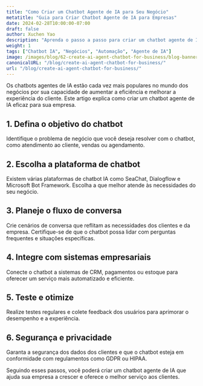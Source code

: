 ```yaml
---
title: "Como Criar um Chatbot Agente de IA para Seu Negócio"
metatitle: "Guia para Criar Chatbot Agente de IA para Empresas"
date: 2024-02-28T10:00:00-07:00
draft: false
author: Xuchen Yao
description: "Aprenda o passo a passo para criar um chatbot agente de IA para seu negócio, desde a escolha da plataforma até a integração com sistemas empresariais."
weight: 1
tags: ["Chatbot IA", "Negócios", "Automação", "Agente de IA"]
image: /images/blog/62-create-ai-agent-chatbot-for-business/blog-banner.png
canonicalURL: "/blog/create-ai-agent-chatbot-for-business/"
url: "/blog/create-ai-agent-chatbot-for-business/"
---
```


Os chatbots agentes de IA estão cada vez mais populares no mundo dos negócios por sua capacidade de aumentar a eficiência e melhorar a experiência do cliente. Este artigo explica como criar um chatbot agente de IA eficaz para sua empresa.

## 1. Defina o objetivo do chatbot
Identifique o problema de negócio que você deseja resolver com o chatbot, como atendimento ao cliente, vendas ou agendamento.

## 2. Escolha a plataforma de chatbot
Existem várias plataformas de chatbot IA como SeaChat, Dialogflow e Microsoft Bot Framework. Escolha a que melhor atende às necessidades do seu negócio.

## 3. Planeje o fluxo de conversa
Crie cenários de conversa que reflitam as necessidades dos clientes e da empresa. Certifique-se de que o chatbot possa lidar com perguntas frequentes e situações específicas.

## 4. Integre com sistemas empresariais
Conecte o chatbot a sistemas de CRM, pagamentos ou estoque para oferecer um serviço mais automatizado e eficiente.

## 5. Teste e otimize
Realize testes regulares e colete feedback dos usuários para aprimorar o desempenho e a experiência.

## 6. Segurança e privacidade
Garanta a segurança dos dados dos clientes e que o chatbot esteja em conformidade com regulamentos como GDPR ou HIPAA.

Seguindo esses passos, você poderá criar um chatbot agente de IA que ajuda sua empresa a crescer e oferece o melhor serviço aos clientes.

